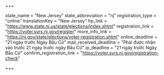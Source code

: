 +++

state_name = "New Jersey"
state_abbreviation = "nj"
registration_type = "online"
translationKey = "New Jersey"
hp_link = "https://www.state.nj.us/state/elections/index.shtml"
registration_link = "https://voter.svrs.nj.gov/register"
more_info_link = "https://nj.gov/state/elections/voter-registration.shtml"
online_deadline = "21 ngày trước Ngày Bầu Cử"
mail_received_deadline = "Phải được nhận vào trước 21 ngày trước ngày Bầu Cử"
ip_deadline = "21 ngày trước Ngày Bầu Cử"
confirm_registration_link = "https://voter.svrs.nj.gov/registration-check"

+++